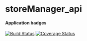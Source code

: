 # storeManager_api
#### Application badges
[![Build Status](https://travis-ci.org/florah46/storeManager_api.svg?branch=Challenge2)](https://travis-ci.org/florah46/storeManager_api) [![Coverage Status](https://coveralls.io/repos/github/florah46/storeManager_api/badge.svg?branch=Challenge2)](https://coveralls.io/github/florah46/storeManager_api?branch=Challenge2)
